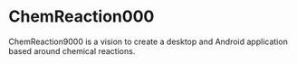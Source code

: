 # ChemReaction000

ChemReaction9000 is a vision to create a desktop and Android application based around chemical reactions.
